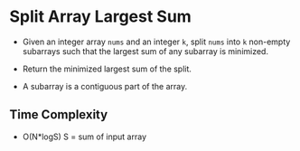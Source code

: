 # Split Array Largest Sum
- Given an integer array `nums` and an integer `k`, split `nums` into `k` non-empty subarrays such that the largest sum of any subarray is minimized.

- Return the minimized largest sum of the split.

- A subarray is a contiguous part of the array.

## Time Complexity
- O(N*logS) S = sum of input array
